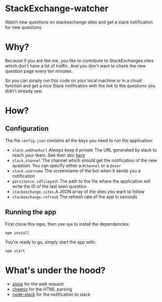 # StackExchange-watcher
Watch new questions on stackexchange sites and get a slack notification for new questions

# Why?
Because if you are like me, you like to contribute to StackExchanges sites which
don't have a lot of traffic. And you don't want to check the new question page
every ten minutes.

So you can simply run this code on your local machine or in a cloud function and
get a nice Slack notification with the link to the questions you didn't already
see.

# How?

## Configuration

The file `config.json` contains all the keys you need to run the application:

 - `slack.webhookurl` *Always keep it private* The URL generated by slack to
   reach your team. See their doc
   [here](https://api.slack.com/incoming-webhooks)
 - `slack.channel` The channel which should get the notification of the new
   question. You can specify either a `#channel` or a `@user`
 - `slack.username` The screenname of the bot when it sends you a notification
 - `persitence.idfilepath` The path to the file where the application will write
   the ID of the last seen question
 - `stackexchange.sites` A JSON array of the sites you want to follow
 - `stackexchange.refresh` The refresh rate of the app in seconds

## Running the app

First clone this repo, then use `npm` to install the dependencies:

    npm install

You're ready to go, simply start the app with:

    npm start

# What's under the hood?

 - [axios](https://www.npmjs.com/package/axios) for the web request
 - [cheerio](https://www.npmjs.com/package/cheerio) for the HTML parsing
 - [node-slack](https://www.npmjs.com/package/node-slack) for the notification to slack
